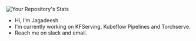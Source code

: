 ![Your Repository's Stats](https://github-readme-stats.vercel.app/api?username=jagadeeshi2i&show_icons=true)

- Hi, I’m Jagadeesh
- I’m currently working on KFServing, Kubeflow Pipelines and Torchserve.
- Reach me on slack and email.

<!---
jagadeeshi2i/jagadeeshi2i is a ✨ special ✨ repository because its `README.md` (this file) appears on your GitHub profile.
You can click the Preview link to take a look at your changes.
--->
